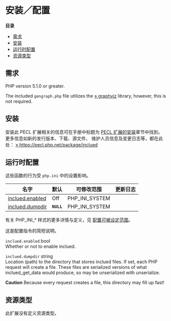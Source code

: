 安装／配置
==========

**目录**

-   [需求](/inclued/setup.html#需求)
-   [安装](/inclued/setup.html#安装)
-   [运行时配置](/inclued/setup.html#运行时配置)
-   [资源类型](/inclued/setup.html#资源类型)

需求
----

PHP version 5.1.0 or greater.

The included `gengraph.php` file utilizes the
<a href="http://www.graphviz.org/" class="link external">» graphviz</a>
library, however, this is not required.

安装
----

安装此 PECL 扩展相关的信息可在手册中标题为
<a href="/install/pecl.html" class="link">PECL 扩展的安装</a>章节中找到。更多信息如新的发行版本、下载、源文件、
维护人员信息及变更日志等，都在此处：
<a href="https://pecl.php.net/package/inclued" class="link external">» https://pecl.php.net/package/inclued</a>

运行时配置
----------

这些函数的行为受 `php.ini` 中的设置影响。

| 名字                                                            | 默认       | 可修改范围       | 更新日志 |
|-----------------------------------------------------------------|------------|------------------|----------|
| <a href="/inclued/setup.html#" class="link">inclued.enabled</a> | Off        | PHP\_INI\_SYSTEM |          |
| <a href="/inclued/setup.html#" class="link">inclued.dumpdir</a> | **`NULL`** | PHP\_INI\_SYSTEM |          |

有关 PHP\_INI\_\* 样式的更多详情与定义，见
<a href="/configuration/changes/modes.html" class="xref">配置可被设定范围</a>。

这是配置指令的简短说明。

`inclued.enabled` <span class="type">bool</span>  
Whether or not to enable inclued.

`inclued.dumpdir` <span class="type">string</span>  
Location (path) to the directory that stores inclued files. If set, each
PHP request will create a file. These files are serialized versions of
what <span class="function">inclued\_get\_data</span> would produce, so
may be unserialized with <span class="function">unserialize</span>.

**Caution**
Because every request creates a file, this directory may fill up fast!

资源类型
--------

此扩展没有定义资源类型。
